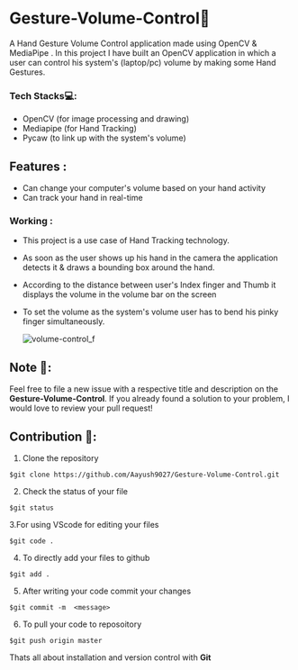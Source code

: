 # Gesture-Volume-Control🤏
A Hand Gesture Volume Control application made using OpenCV &amp; MediaPipe . In this project I have built an OpenCV application in which a user can control his system's (laptop/pc) volume by making some Hand Gestures.

### Tech Stacks💻:
- OpenCV (for image processing and drawing)
- Mediapipe (for Hand Tracking)
- Pycaw (to link up with the system's volume)

## Features :
* Can change your computer's volume based on your hand activity
* Can track your hand in real-time

### Working :
* This project is a use case of Hand Tracking technology. 
* As soon as the user shows up his hand in the camera the application detects it & draws a bounding box around the hand.
* According to the distance between user's Index finger and Thumb it displays the volume in the volume bar on the screen
* To set the volume as the system's volume user has to bend his pinky finger simultaneously.

  ![volume-control_f](https://user-images.githubusercontent.com/78357575/123513770-9952ee00-d6ac-11eb-9c55-de3e368c2641.png)

## Note 📝:  
Feel free to file a new issue with a respective title and description on the **Gesture-Volume-Control**. If you already found a solution to your problem, I would love to review your pull request! 

## Contribution 📲:
1. Clone the repository 
```
$git clone https://github.com/Aayush9027/Gesture-Volume-Control.git
```
2. Check the status of your file 
```
$git status
```

3.For using VScode for editing your files 
```
$git code .
```
4. To directly add your files to github
```
$git add .
```
5. After writing your code commit your changes 
```
$git commit -m  <message>
```
6. To pull your code to reposoitory
```
$git push origin master
```
Thats all about installation and version control with **Git**

